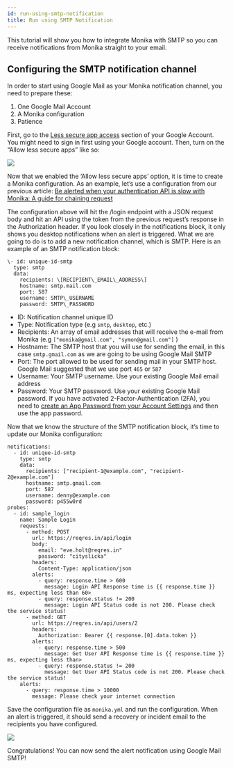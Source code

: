 ```yaml
---
id: run-using-smtp-notification
title: Run using SMTP Notification
---
```


This tutorial will show you how to integrate Monika with SMTP so you can receive notifications from Monika straight to your email.

## Configuring the SMTP notification channel

In order to start using Google Mail as your Monika notification channel, you need to prepare these:

1.  One Google Mail Account
2.  A Monika configuration
3.  Patience

First, go to the [Less secure app access](https://myaccount.google.com/lesssecureapps) section of your Google Account. You might need to sign in first using your Google account. Then, turn on the “Allow less secure apps” like so:

![](https://miro.medium.com/max/1400/1*9ZHBFLFw61-mXbQcIfjv1w.png)

Now that we enabled the ‘Allow less secure apps’ option, it is time to create a Monika configuration. As an example, let’s use a configuration from our previous article: [Be alerted when your authentication API is slow with Monika: A guide for chaining request](https://dennypradipta.medium.com/be-alerted-when-your-authentication-api-is-slow-with-monika-a-guide-for-chaining-request-a63801df8b39)

The configuration above will hit the /login endpoint with a JSON request body and hit an API using the token from the previous request’s response in the Authorization header. If you look closely in the notifications block, it only shows you desktop notifications when an alert is triggered. What we are going to do is to add a new notification channel, which is SMTP. Here is an example of an SMTP notification block:

```
\- id: unique-id-smtp
  type: smtp
  data:
    recipients: \[RECIPIENT\_EMAIL\_ADDRESS\]
    hostname: smtp.mail.com
    port: 587
    username: SMTP\_USERNAME
    password: SMTP\_PASSWORD
```

- ID: Notification channel unique ID
- Type: Notification type (e.g `smtp`, `desktop`, etc.)
- Recipients: An array of email addresses that will receive the e-mail from Monika (e.g `["monika@gmail.com", "symon@gmail.com"]` )
- Hostname: The SMTP host that you will use for sending the email, in this case `smtp.gmail.com` as we are going to be using Google Mail SMTP
- Port: The port allowed to be used for sending mail in your SMTP host. Google Mail suggested that we use port `465` or `587`
- Username: Your SMTP username. Use your existing Google Mail email address
- Password: Your SMTP password. Use your existing Google Mail password. If you have activated 2-Factor-Authentication (2FA), you need to [create an App Password from your Account Settings](https://support.google.com/accounts/answer/185833) and then use the app password.

Now that we know the structure of the SMTP notification block, it’s time to update our Monika configuration:

```
notifications:
  - id: unique-id-smtp
    type: smtp
    data:
      recipients: ["recipient-1@example.com", "recipient-2@example.com"]
      hostname: smtp.gmail.com
      port: 587
      username: denny@example.com
      password: p455w0rd
probes:
  - id: sample_login
    name: Sample Login
    requests:
      - method: POST
        url: https://reqres.in/api/login
        body:
          email: "eve.holt@reqres.in"
          password: "cityslicka"
        headers:
          Content-Type: application/json
        alerts:
          - query: response.time > 600
            message: Login API Response time is {{ response.time }} ms, expecting less than 60>
          - query: response.status != 200
            message: Login API Status code is not 200. Please check the service status!
      - method: GET
        url: https://reqres.in/api/users/2
        headers:
          Authorization: Bearer {{ response.[0].data.token }}
        alerts:
          - query: response.time > 500
            message: Get User API Response time is {{ response.time }} ms, expecting less than>
          - query: response.status != 200
            message: Get User API Status code is not 200. Please check the service status!
    alerts:
      - query: response.time > 10000
        message: Please check your internet connection
```

Save the configuration file as `monika.yml` and run the configuration. When an alert is triggered, it should send a recovery or incident email to the recipients you have configured.

![](https://miro.medium.com/max/1400/1*6PDFNfQV7AYkPMO97hAT2g.png)

Congratulations! You can now send the alert notification using Google Mail SMTP!
